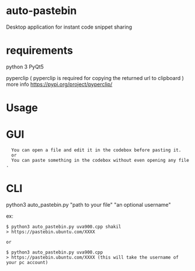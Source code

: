 # auto-pastebin
Desktop application for instant code snippet sharing


# requirements 
  
  python 3
  PyQt5
  
  pyperclip ( pyperclip is required for copying the returned url to clipboard )
  more info https://pypi.org/project/pyperclip/
 
 
# Usage

# GUI     
      You can open a file and edit it in the codebox before pasting it.
      or 
      You can paste something in the codebox without even opening any file .
      
 
# CLI

  python3 auto_pastebin.py "path to your file" "an optional username"
  
  
  ex:
  
    $ python3 auto_pastebin.py uva900.cpp shakil
    > https://pastebin.ubuntu.com/XXXX
    
    or 
    
    $ python3 auto_pastebin.py uva900.cpp 
    > https://pastebin.ubuntu.com/XXXX (this will take the username of your pc account)
    
    
 
